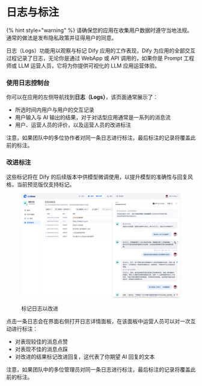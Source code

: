 # 日志与标注

{% hint style="warning" %}
请确保您的应用在收集用户数据时遵守当地法规。通常的做法是发布隐私政策并征得用户的同意。
</Info>

日志（Logs）功能用以观察与标记 Dify 应用的工作表现，Dify 为应用的全部交互过程记录了日志，无论你是通过 WebApp 或 API 调用的，如果你是 Prompt 工程师或 LLM 运营人员，它将为你提供可视化的 LLM 应用运营体验。

### 使用日志控制台

你可以在应用的左侧导航找到**日志（Logs）**，该页面通常展示了：

* 所选时间内用户与用户的交互记录
* 用户输入与 AI 输出的结果，对于对话型应用通常是一系列的消息流
* 用户、运营人员的评价，以及运营人员的改进标注

注意，如果团队中的多位协作者对同一条日志进行标注，最后标注的记录将覆盖此前的标注。

### 改进标注

<Info>
这些标记将在 Dify 的后续版本中供模型微调使用，以提升模型的准确性与回复风格，当前预览版仅支持标记。
</Info>

<figure><img src="../../.gitbook/assets/app-log.png" alt=""><figcaption><p>标记日志以改进</p></figcaption></figure>

点击一条日志会在界面右侧打开日志详情面板，在该面板中运营人员可以对一次互动进行标注：

* 对表现较佳的消息点赞
* 对表现不佳的消息点踩
* 对改进的结果标记改进回复，这代表了你期望 AI 回复的文本

注意，如果团队中的多位管理员对同一条日志进行标注，最后标注的记录将覆盖此前的标注。
